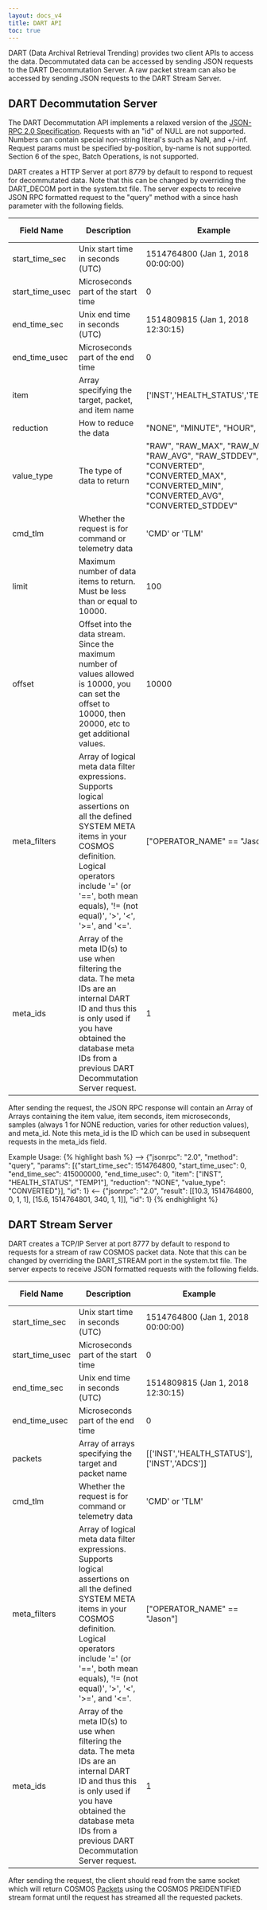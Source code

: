 ```yaml
---
layout: docs_v4
title: DART API
toc: true
---
```


DART (Data Archival Retrieval Trending) provides two client APIs to access the data. Decommutated data can be accessed by sending JSON requests to the DART Decommutation Server. A raw packet stream can also be accessed by sending JSON requests to the DART Stream Server.

## DART Decommutation Server

The DART Decommutation API implements a relaxed version of the [JSON-RPC 2.0 Specification](http://www.jsonrpc.org/specification). Requests with an "id" of NULL are not supported. Numbers can contain special non-string literal's such as NaN, and +/-inf. Request params must be specified by-position, by-name is not supported. Section 6 of the spec, Batch Operations, is not supported.

DART creates a HTTP Server at port 8779 by default to respond to request for decommutated data. Note that this can be changed by overriding the DART_DECOM port in the system.txt file. The server expects to receive JSON RPC formatted request to the "query" method with a since hash parameter with the following fields.

| Field Name      | Description                                                                                                                                                                                                                                       | Example                                                                                                                                  | Required (Default) |
| --------------- | ------------------------------------------------------------------------------------------------------------------------------------------------------------------------------------------------------------------------------------------------- | ---------------------------------------------------------------------------------------------------------------------------------------- | ------------------ |
| start_time_sec  | Unix start time in seconds (UTC)                                                                                                                                                                                                                  | 1514764800 (Jan 1, 2018 00:00:00)                                                                                                        | Yes                |
| start_time_usec | Microseconds part of the start time                                                                                                                                                                                                               | 0                                                                                                                                        | Yes                |
| end_time_sec    | Unix end time in seconds (UTC)                                                                                                                                                                                                                    | 1514809815 (Jan 1, 2018 12:30:15)                                                                                                        | Yes                |
| end_time_usec   | Microseconds part of the end time                                                                                                                                                                                                                 | 0                                                                                                                                        | Yes                |
| item            | Array specifying the target, packet, and item name                                                                                                                                                                                                | ['INST','HEALTH_STATUS','TEMP1']                                                                                                         | Yes                |
| reduction       | How to reduce the data                                                                                                                                                                                                                            | "NONE", "MINUTE", "HOUR", "DAY"                                                                                                          | Yes                |
| value_type      | The type of data to return                                                                                                                                                                                                                        | "RAW", "RAW_MAX", "RAW_MIN", "RAW_AVG", "RAW_STDDEV", "CONVERTED", "CONVERTED_MAX", "CONVERTED_MIN", "CONVERTED_AVG", "CONVERTED_STDDEV" | Yes                |
| cmd_tlm         | Whether the request is for command or telemetry data                                                                                                                                                                                              | 'CMD' or 'TLM'                                                                                                                           | No ('TLM')         |
| limit           | Maximum number of data items to return. Must be less than or equal to 10000.                                                                                                                                                                      | 100                                                                                                                                      | No (10000)         |
| offset          | Offset into the data stream. Since the maximum number of values allowed is 10000, you can set the offset to 10000, then 20000, etc to get additional values.                                                                                      | 10000                                                                                                                                    | No (0)             |
| meta_filters    | Array of logical meta data filter expressions. Supports logical assertions on all the defined SYSTEM META items in your COSMOS definition. Logical operators include '=' (or '==', both mean equals), '!= (not equal)', '>', '<', '>=', and '<='. | ["OPERATOR_NAME" == "Jason"]                                                                                                             | No ([])            |
| meta_ids        | Array of the meta ID(s) to use when filtering the data. The meta IDs are an internal DART ID and thus this is only used if you have obtained the database meta IDs from a previous DART Decommutation Server request.                             | 1                                                                                                                                        | No ([])            |

After sending the request, the JSON RPC response will contain an Array of Arrays containing the item value, item seconds, item microseconds, samples (always 1 for NONE reduction, varies for other reduction values), and meta_id. Note this meta_id is the ID which can be used in subsequent requests in the meta_ids field.

Example Usage:
{% highlight bash %}
--> {"jsonrpc": "2.0", "method": "query", "params": [{"start_time_sec": 1514764800, "start_time_usec": 0, "end_time_sec": 415000000, "end_time_usec": 0, "item": ["INST", "HEALTH_STATUS", "TEMP1"], "reduction": "NONE", "value_type": "CONVERTED"}], "id": 1}
<-- {"jsonrpc": "2.0", "result": [[10.3, 1514764800, 0, 1, 1], [15.6, 1514764801, 340, 1, 1]], "id": 1}
{% endhighlight %}

## DART Stream Server

DART creates a TCP/IP Server at port 8777 by default to respond to requests for a stream of raw COSMOS packet data. Note that this can be changed by overriding the DART_STREAM port in the system.txt file. The server expects to receive JSON formatted requests with the following fields.

| Field Name      | Description                                                                                                                                                                                                                                       | Example                                     | Required (Default) |
| --------------- | ------------------------------------------------------------------------------------------------------------------------------------------------------------------------------------------------------------------------------------------------- | ------------------------------------------- | ------------------ |
| start_time_sec  | Unix start time in seconds (UTC)                                                                                                                                                                                                                  | 1514764800 (Jan 1, 2018 00:00:00)           | Yes                |
| start_time_usec | Microseconds part of the start time                                                                                                                                                                                                               | 0                                           | Yes                |
| end_time_sec    | Unix end time in seconds (UTC)                                                                                                                                                                                                                    | 1514809815 (Jan 1, 2018 12:30:15)           | Yes                |
| end_time_usec   | Microseconds part of the end time                                                                                                                                                                                                                 | 0                                           | Yes                |
| packets         | Array of arrays specifying the target and packet name                                                                                                                                                                                             | [['INST','HEALTH_STATUS'], ['INST','ADCS']] | No (All Packets)   |
| cmd_tlm         | Whether the request is for command or telemetry data                                                                                                                                                                                              | 'CMD' or 'TLM'                              | No ('TLM')         |
| meta_filters    | Array of logical meta data filter expressions. Supports logical assertions on all the defined SYSTEM META items in your COSMOS definition. Logical operators include '=' (or '==', both mean equals), '!= (not equal)', '>', '<', '>=', and '<='. | ["OPERATOR_NAME" == "Jason"]                | No ([])            |
| meta_ids        | Array of the meta ID(s) to use when filtering the data. The meta IDs are an internal DART ID and thus this is only used if you have obtained the database meta IDs from a previous DART Decommutation Server request.                             | 1                                           | No ([])            |

After sending the request, the client should read from the same socket which will return COSMOS [Packets](/docs/packet_class) using the COSMOS PREIDENTIFIED stream format until the request has streamed all the requested packets.
